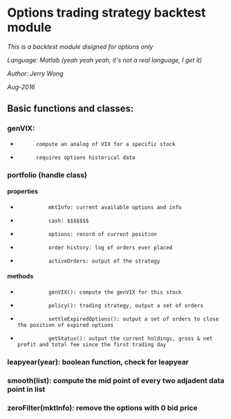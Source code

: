 # Options trading strategy backtest module
	
_This is a backtest module disigned for options only_

_Language: Matlab (yeah yeah yeah, it's not a real language, I get it)_

_Author: Jerry Wong_

_Aug-2016_
	
## 	Basic functions and classes:

### 	genVIX:
* 			compute an analog of VIX for a specific stock
* 			requires options historical data

### 	portfolio (handle class)
#### 		properties
* 				mktInfo: current available options and info
* 				cash: $$$$$$$
* 				options: record of current position
* 				order history: log of orders ever placed
* 				activeOrders: output of the strategy

#### 		methods
* 				genVIX(): compute the genVIX for this stock
* 				policy(): trading strategy, output a set of orders
* 				settleExpiredOptions(): output a set of orders to close the position of expired options
* 				getStatus(): output the current holdings, gross & net profit and total fee since the first trading day

### 	leapyear(year): boolean function, check for leapyear

### 	smooth(list): compute the mid point of every two adjadent data point in list

### 	zeroFilter(mktInfo): remove the options with 0 bid price
	
